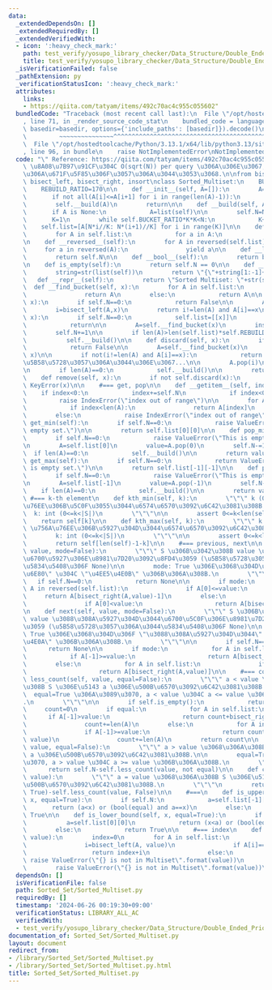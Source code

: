 ```yaml
---
data:
  _extendedDependsOn: []
  _extendedRequiredBy: []
  _extendedVerifiedWith:
  - icon: ':heavy_check_mark:'
    path: test_verify/yosupo_library_checker/Data_Structure/Double_Ended_Priority_Queue-Sorted_Multiset.test.py
    title: test_verify/yosupo_library_checker/Data_Structure/Double_Ended_Priority_Queue-Sorted_Multiset.test.py
  _isVerificationFailed: false
  _pathExtension: py
  _verificationStatusIcon: ':heavy_check_mark:'
  attributes:
    links:
    - https://qiita.com/tatyam/items/492c70ac4c955c055602"
  bundledCode: "Traceback (most recent call last):\n  File \"/opt/hostedtoolcache/Python/3.13.1/x64/lib/python3.13/site-packages/onlinejudge_verify/documentation/build.py\"\
    , line 71, in _render_source_code_stat\n    bundled_code = language.bundle(stat.path,\
    \ basedir=basedir, options={'include_paths': [basedir]}).decode()\n          \
    \         ~~~~~~~~~~~~~~~^^^^^^^^^^^^^^^^^^^^^^^^^^^^^^^^^^^^^^^^^^^^^^^^^^^^^^^^^^^^^^^^^^\n\
    \  File \"/opt/hostedtoolcache/Python/3.13.1/x64/lib/python3.13/site-packages/onlinejudge_verify/languages/python.py\"\
    , line 96, in bundle\n    raise NotImplementedError\nNotImplementedError\n"
  code: "\" Reference: https://qiita.com/tatyam/items/492c70ac4c955c055602\"\n# \u203B\
    \ \u8A08\u7B97\u91CF\u304C O(sqrt(N)) per query \u306A\u306E\u3067, \u904E\u5EA6\
    \u306A\u671F\u5F85\u306F\u3057\u306A\u3044\u3053\u3068.\n\nfrom bisect import\
    \ bisect_left, bisect_right, insort\nclass Sorted_Multiset:\n    BUCKET_RATIO=50\n\
    \    REBUILD_RATIO=170\n\n    def __init__(self, A=[]):\n        A=list(A)\n \
    \       if not all(A[i]<=A[i+1] for i in range(len(A)-1)):\n            A=sorted(A)\n\
    \        self.__build(A)\n        return\n\n    def __build(self, A=None):\n \
    \       if A is None:\n            A=list(self)\n\n        self.N=N=len(A)\n \
    \       K=1\n        while self.BUCKET_RATIO*K*K<N:\n            K+=1\n\n    \
    \    self.list=[A[N*i//K: N*(i+1)//K] for i in range(K)]\n\n    def __iter__(self):\n\
    \        for A in self.list:\n            for a in A:\n                yield a\n\
    \n    def __reversed__(self):\n        for A in reversed(self.list):\n       \
    \     for a in reversed(A):\n                yield a\n\n    def __len__(self):\n\
    \        return self.N\n\n    def __bool__(self):\n        return bool(self.N)\n\
    \n    def is_empty(self):\n        return self.N == 0\n\n    def __str__(self):\n\
    \        string=str(list(self))\n        return \"{\"+string[1:-1]+\"}\"\n\n \
    \   def __repr__(self):\n        return \"Sorted Multiset: \"+str(self)\n\n  \
    \  def __find_bucket(self, x):\n        for A in self.list:\n            if x<=A[-1]:\n\
    \                return A\n        else:\n            return A\n\n    def __contains__(self,\
    \ x):\n        if self.N==0:\n            return False\n\n        A=self.__find_bucket(x)\n\
    \        i=bisect_left(A,x)\n        return i!=len(A) and A[i]==x\n\n    def add(self,\
    \ x):\n        if self.N==0:\n            self.list=[[x]]\n            self.N+=1\n\
    \            return\n\n        A=self.__find_bucket(x)\n        insort(A, x)\n\
    \        self.N+=1\n\n        if len(A)>len(self.list)*self.REBUILD_RATIO:\n \
    \           self.__build()\n\n    def discard(self, x):\n        if self.N==0:\n\
    \            return False\n\n        A=self.__find_bucket(x)\n        i=bisect_left(A,\
    \ x)\n\n        if not(i!=len(A) and A[i]==x):\n            return False # x \u304C\
    \u5B58\u5728\u3057\u306A\u3044\u306E\u3067...\n\n        A.pop(i)\n        self.N-=1\n\
    \n        if len(A)==0:\n            self.__build()\n\n        return True\n\n\
    \    def remove(self, x):\n        if not self.discard(x):\n            raise\
    \ KeyError(x)\n\n    #=== get, pop\n\n    def __getitem__(self, index):\n    \
    \    if index<0:\n            index+=self.N\n            if index<0:\n       \
    \         raise IndexError(\"index out of range\")\n\n        for A in self.list:\n\
    \            if index<len(A):\n                return A[index]\n            index-=len(A)\n\
    \        else:\n            raise IndexError(\"index out of range\")\n\n    def\
    \ get_min(self):\n        if self.N==0:\n            raise ValueError(\"This is\
    \ empty set.\")\n\n        return self.list[0][0]\n\n    def pop_min(self):\n\
    \        if self.N==0:\n            raise ValueError(\"This is empty set.\")\n\
    \n        A=self.list[0]\n        value=A.pop(0)\n        self.N-=1\n\n      \
    \  if len(A)==0:\n            self.__build()\n\n        return value\n\n    def\
    \ get_max(self):\n        if self.N==0:\n            return ValueError(\"This\
    \ is empty set.\")\n\n        return self.list[-1][-1]\n\n    def pop_max(self):\n\
    \        if self.N==0:\n            raise ValueError(\"This is empty set.\")\n\
    \n        A=self.list[-1]\n        value=A.pop(-1)\n        self.N-=1\n\n    \
    \    if len(A)==0:\n            self.__build()\n\n        return value\n\n   \
    \ #=== k-th element\n    def kth_min(self, k):\n        \"\"\" k (0-indexed) \u756A\
    \u76EE\u306B\u5C0F\u3055\u3044\u6574\u6570\u3092\u6C42\u3081\u308B.\n\n      \
    \  k: int (0<=k<|S|)\n        \"\"\"\n\n        assert 0<=k<len(self)\n\n    \
    \    return self[k]\n\n    def kth_max(self, k):\n        \"\"\" k (0-indexed)\
    \ \u756A\u76EE\u306B\u5927\u304D\u3044\u6574\u6570\u3092\u6C42\u3081\u308B.\n\n\
    \        k: int (0<=k<|S|)\n        \"\"\"\n\n        assert 0<=k<len(self)\n\n\
    \        return self[len(self)-1-k]\n\n    #=== previous, next\n\n    def previous(self,\
    \ value, mode=False):\n        \"\"\" S \u306B\u3042\u308B value \u672A\u6E80\u3067\
    \u6700\u5927\u306E\u8981\u7D20\u3092\u8FD4\u3059 (\u5B58\u5728\u3057\u306A\u3044\
    \u5834\u5408\u306F None)\n\n        mode: True \u306E\u3068\u304D\u306F \"\u672A\
    \u6E80\" \u304C \"\u4EE5\u4E0B\" \u306B\u306A\u308B.\n        \"\"\"\n\n     \
    \   if self.N==0:\n            return None\n\n        if mode:\n            for\
    \ A in reversed(self.list):\n                if A[0]<=value:\n               \
    \     return A[bisect_right(A,value)-1]\n        else:\n            for A in reversed(self.list):\n\
    \                if A[0]<value:\n                    return A[bisect_left(A,value)-1]\n\
    \n    def next(self, value, mode=False):\n        \"\"\" S \u306B\u3042\u308B\
    \ value \u3088\u308A\u5927\u304D\u3044\u6700\u5C0F\u306E\u8981\u7D20\u3092\u8FD4\
    \u3059 (\u5B58\u5728\u3057\u306A\u3044\u5834\u5408\u306F None)\n\n        mode:\
    \ True \u306E\u3068\u304D\u306F \"\u3088\u308A\u5927\u304D\u3044\" \u304C \"\u4EE5\
    \u4E0A\" \u306B\u306A\u308B.\n        \"\"\"\n\n        if self.N==0:\n      \
    \      return None\n\n        if mode:\n            for A in self.list:\n    \
    \            if A[-1]>=value:\n                    return A[bisect_left(A,value)]\n\
    \        else:\n            for A in self.list:\n                if A[-1]>value:\n\
    \                    return A[bisect_right(A,value)]\n\n    #=== count\n    def\
    \ less_count(self, value, equal=False):\n        \"\"\" a < value \u3068\u306A\
    \u308B S \u306E\u5143 a \u306E\u500B\u6570\u3092\u6C42\u3081\u308B.\n\n      \
    \  equal=True \u306A\u3089\u3070, a < value \u304C a <= value \u306B\u306A\u308B\
    .\n        \"\"\"\n\n        if self.is_empty():\n            return 0\n\n   \
    \     count=0\n        if equal:\n            for A in self.list:\n          \
    \      if A[-1]>value:\n                    return count+bisect_right(A, value)\n\
    \                count+=len(A)\n        else:\n            for A in self.list:\n\
    \                if A[-1]>=value:\n                    return count+bisect_left(A,\
    \ value)\n                count+=len(A)\n        return count\n\n    def more_count(self,\
    \ value, equal=False):\n        \"\"\" a > value \u3068\u306A\u308B S \u306E\u5143\
    \ a \u306E\u500B\u6570\u3092\u6C42\u3081\u308B.\n\n        equal=True \u306A\u3089\
    \u3070, a > value \u304C a >= value \u306B\u306A\u308B.\n        \"\"\"\n\n  \
    \      return self.N-self.less_count(value, not equal)\n\n    def count(self,\
    \ value):\n        \"\"\" a = value \u3068\u306A\u308B S \u306E\u5143 a \u306E\
    \u500B\u6570\u3092\u6C42\u3081\u308B.\n        \"\"\"\n        return self.less_count(value,\
    \ True)-self.less_count(value, False)\n\n    #===\n    def is_upper_bound(self,\
    \ x, equal=True):\n        if self.N:\n            a=self.list[-1][-1]\n     \
    \       return (a<x) or (bool(equal) and a==x)\n        else:\n            return\
    \ True\n\n    def is_lower_bound(self, x, equal=True):\n        if self.N:\n \
    \           a=self.list[0][0]\n            return (x<a) or (bool(equal) and a==x)\n\
    \        else:\n            return True\n\n    #=== index\n    def index(self,\
    \ value):\n        index=0\n        for A in self.list:\n            if A[-1]>value:\n\
    \                i=bisect_left(A, value)\n                if A[i]==value:\n  \
    \                  return index+i\n                else:\n                   \
    \ raise ValueError(\"{} is not in Multiset\".format(value))\n            index+=len(A)\n\
    \        raise ValueError(\"{} is not in Multiset\".format(value))\n"
  dependsOn: []
  isVerificationFile: false
  path: Sorted_Set/Sorted_Multiset.py
  requiredBy: []
  timestamp: '2024-06-26 00:19:30+09:00'
  verificationStatus: LIBRARY_ALL_AC
  verifiedWith:
  - test_verify/yosupo_library_checker/Data_Structure/Double_Ended_Priority_Queue-Sorted_Multiset.test.py
documentation_of: Sorted_Set/Sorted_Multiset.py
layout: document
redirect_from:
- /library/Sorted_Set/Sorted_Multiset.py
- /library/Sorted_Set/Sorted_Multiset.py.html
title: Sorted_Set/Sorted_Multiset.py
---
```

